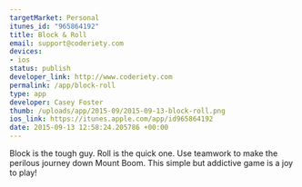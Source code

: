 ```yaml
--- 
targetMarket: Personal
itunes_id: "965864192"
title: Block & Roll
email: support@coderiety.com
devices: 
- ios
status: publish
developer_link: http://www.coderiety.com
permalink: /app/block-roll
type: app
developer: Casey Foster
thumb: /uploads/app/2015-09/2015-09-13-block-roll.png
ios_link: https://itunes.apple.com/app/id965864192
date: 2015-09-13 12:58:24.205786 +00:00
---
```


Block is the tough guy. Roll is the quick one. Use teamwork to make the perilous journey down Mount Boom. This simple but addictive game is a joy to play!
